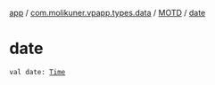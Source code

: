 [app](../../index.md) / [com.molikuner.vpapp.types.data](../index.md) / [MOTD](index.md) / [date](./date.md)

# date

`val date: `[`Time`](../../com.molikuner.types/-time/index.md)